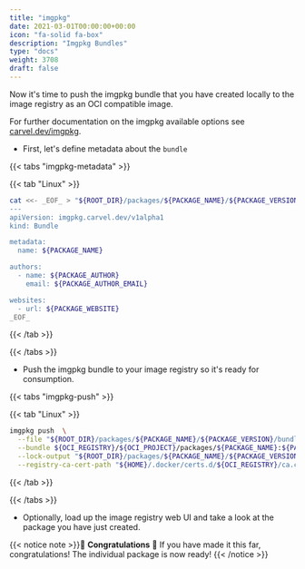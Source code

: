 ```yaml
---
title: "imgpkg"
date: 2021-03-01T00:00:00+00:00
icon: "fa-solid fa-box"
description: "Imgpkg Bundles"
type: "docs"
weight: 3708
draft: false
---
```


Now it's time to push the imgpkg bundle that you have created locally to the image registry as an OCI compatible image.

For further documentation on the imgpkg available options see [carvel.dev/imgpkg](https://carvel.dev/imgpkg/docs/develop/).

- First, let's define metadata about the `bundle`

{{< tabs "imgpkg-metadata" >}}

{{< tab "Linux" >}}

```bash
cat <<- _EOF_ > "${ROOT_DIR}/packages/${PACKAGE_NAME}/${PACKAGE_VERSION}/bundle/.imgpkg/bundle.yml"
---
apiVersion: imgpkg.carvel.dev/v1alpha1
kind: Bundle

metadata:
  name: ${PACKAGE_NAME}

authors:
  - name: ${PACKAGE_AUTHOR}
    email: ${PACKAGE_AUTHOR_EMAIL}

websites:
  - url: ${PACKAGE_WEBSITE}
_EOF_
```

{{< /tab >}}

{{< /tabs >}}

- Push the imgpkg bundle to your image registry so it's ready for consumption.

{{< tabs "imgpkg-push" >}}

{{< tab "Linux" >}}

```bash
imgpkg push  \
  --file "${ROOT_DIR}/packages/${PACKAGE_NAME}/${PACKAGE_VERSION}/bundle/" \
  --bundle ${OCI_REGISTRY}/${OCI_PROJECT}/packages/${PACKAGE_NAME}:${PACKAGE_VERSION} \
  --lock-output "${ROOT_DIR}/packages/${PACKAGE_NAME}/${PACKAGE_VERSION}/BundleLock.yaml" \
  --registry-ca-cert-path "${HOME}/.docker/certs.d/${OCI_REGISTRY}/ca.crt"
```

{{< /tab >}}

{{< /tabs >}}

- Optionally, load up the image registry web UI and take a look at the package you have just created.

{{< notice note >}}🥳 **Congratulations** 🥳 If you have made it this far, congratulations! The individual package is now ready!
{{< /notice >}}
